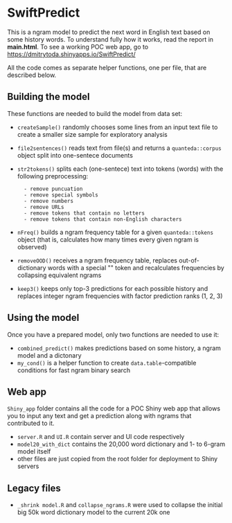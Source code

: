 # SwiftPredict

This is a ngram model to predict the next word in English text based on some history words. To understand fully how it works, read the report in **main.html**. To see a working POC web app, go to https://dmitrytoda.shinyapps.io/SwiftPredict/

All the code comes as separate helper functions, one per file, that are described below.

## Building the model

These functions are needed to build the model from data set:

* `createSample()` randomly chooses some lines from an input text file to create a smaller size sample for exploratory analysis
* `file2sentences()` reads text from file(s) and returns a `quanteda::corpus` object split into one-sentece documents
* `str2tokens()` splits each (one-sentece) text into tokens (words) with the following preprocessing:

        - remove puncuation
        - remove special symbols
        - remove numbers
        - remove URLs
        - remove tokens that contain no letters
        - remove tokens that contain non-English characters

*  `nFreq()` builds a ngram frequency table for a given `quanteda::tokens` object (that is, calculates how many times every given ngram is observed)
* `removeOOD()` receives a ngram frequency table, replaces out-of-dictionary words with a special "<UNK>" token and recalculates frequencies by collapsing equivalent ngrams
* `keep3()` keeps only top-3 predictions for each possible history and replaces integer ngram frequencies with factor prediction ranks (1, 2, 3)

## Using the model

Once you have a prepared model, only two functions are needed to use it:

* `combined_predict()` makes predictions based on some history, a ngram model and a dictonary
* `my_cond()` is a helper function to create `data.table`-compatible conditions for fast ngram binary search

## Web app

`Shiny_app` folder contains all the code for a POC Shiny web app that allows you to input any text and get a prediction along with ngrams that contributed to it.

* `server.R` and `UI.R` contain server and UI code respectively
* `model20_with_dict` contains the 20,000 word dictionary and 1- to 6-gram model itself
* other files are just copied from the root folder for deployment to Shiny servers

## Legacy files

* `_shrink model.R` and `collapse_ngrams.R` were used to collapse the initial big 50k word dictionary model to the current 20k one